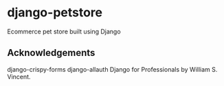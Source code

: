 # django-petstore

Ecommerce pet store built using Django

## Acknowledgements

django-crispy-forms
django-allauth
Django for Professionals by William S. Vincent.
